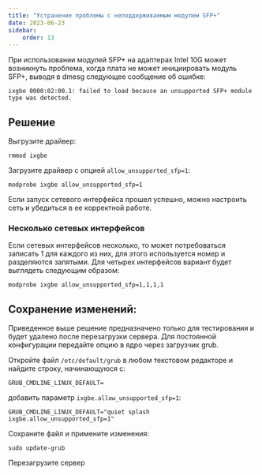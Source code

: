 ```yaml
---
title: "Устранение проблемы с неподдерживаемым модулем SFP+"
date: 2023-06-23
sidebar:
    order: 13
---
```


При использовании модулей SFP+ на адаптерах Intel 10G может возникнуть проблема, когда плата не может инициировать модуль SFP+, выводя в dmesg следующее сообщение об ошибке:

```
ixgbe 0000:02:00.1: failed to load because an unsupported SFP+ module type was detected.
```

## Решение[](/ru/misc/articles/unsupported-sfp-module#solution)

Выгрузите драйвер:

```
rmmod ixgbe
```

Загрузите драйвер с опцией `allow_unsupported_sfp=1`:

```
modprobe ixgbe allow_unsupported_sfp=1
```

Если запуск сетевого интерфейса прошел успешно, можно настроить сеть и убедиться в ее корректной работе.

### Несколько сетевых интерфейсов

Если сетевых интерфейсов несколько, то может потребоваться записать 1 для каждого из них, для этого используется номер и разделяются запятыми. Для четырех интерфейсов вариант будет выглядеть следующим образом:

```
modprobe ixgbe allow_unsupported_sfp=1,1,1,1
```

## Сохранение изменений:[](/ru/misc/articles/unsupported-sfp-module#save-option)

Приведенное выше решение предназначено только для тестирования и будет удалено после перезагрузки сервера. Для постоянной конфигурации передайте опцию в ядро через загрузчик grub.

Откройте файл `/etc/default/grub` в любом текстовом редакторе и найдите строку, начинающуюся с:

```
GRUB_CMDLINE_LINUX_DEFAULT=
```

добавить параметр `ixgbe.allow_unsupported_sfp=1`:

```
GRUB_CMDLINE_LINUX_DEFAULT="quiet splash ixgbe.allow_unsupported_sfp=1"
```

Сохраните файл и примените изменения:

```
sudo update-grub
```

Перезагрузите сервер
